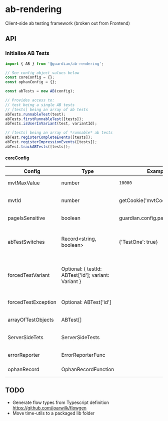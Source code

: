 # ab-rendering

Client-side ab testing framework (broken out from Frontend)

## API

### Initialise AB Tests

```ts
import { AB } from '@guardian/ab-rendering';

// See config object values below
const coreConfig = {};
const ophanConfig = {};

const abTests = new AB(config);

// Provides access to:
// test being a single AB tests
// [tests] being an array of ab tests
abTests.runnableTest(test);
abTests.firstRunnableTest([tests]);
abTests.isUserInVariant(test, variantId);

// [tests] being an array of *runnable* ab tests
abTest.registerCompleteEvents([tests]);
abTest.registerImpressionEvents([tests]);
abTest.trackABTests([tests]);
```

#### coreConfig

| Config              | Type                                                 | Example                          | Note                                                                                                                              |
| ------------------- | ---------------------------------------------------- | -------------------------------- | --------------------------------------------------------------------------------------------------------------------------------- |
| mvtMaxValue         | number                                               | `10000`                          | MVT % is calculated from 0 to mvtMaxValue                                                                                         |
| mvtId               | number                                               | getCookie('mvtCookie')           | The user's MVT ID to calculate what tests and variants they fall into                                                             |
| pageIsSensitive     | boolean                                              | guardian.config.page.isSensitive | Sensitive pages must have explicit settings in AB tests                                                                           |
| abTestSwitches      | Record<string, boolean>                              | {'TestOne': true}                | An object containing all of the boolean values of abTestSwitches, in Frontend from page.config.switches.abTests                   |
| forcedTestVariant   | Optional: { testId: ABTest['id']; variant: Variant } |                                  | In Frontend this might be set by the URL override, but otherwise can be used to force a user into a test and variant at init time |
| forcedTestException | Optional: ABTest['id']                               |                                  | Can be used to force a user out of a test (in Frontend, again with url override)                                                  |
| arrayOfTestObjects  | ABTest[]                                             |                                  | Pass all tests definitions into the config                                                                                        |
| ServerSideTets      | ServerSideTests                                      |                                  | ServerSideTets are accessed via window config in Frontend                                                                         |
| errorReporter       | ErrorReporterFunc                                    |                                  | Pass an error reporter, probably Sentry                                                                                           |
| ophanRecord         | OphanRecordFunction                                  |                                  | Probably Ophan's 'record' function                                                                                                |

## TODO

-   Generate flow types from Typescript definition https://github.com/joarwilk/flowgen
-   Move time-utils to a packaged lib folder
